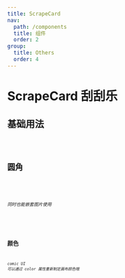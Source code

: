 ```yaml
---
title: ScrapeCard
nav:
  path: /components
  title: 组件
  order: 2
group:
  title: Others
  order: 4
---
```


# ScrapeCard 刮刮乐

## 基础用法

<code src="./demo/basic.tsx" />


## 圆角

<code src="./demo/round.tsx" />

###### 同时也能嵌套图片使用

<code src="./demo/image.tsx" />

## 颜色

###### comic UI 可以通过 color 属性重新制定画布颜色哦

<code src="./demo/color.tsx" />


<API src="./index.tsx">
